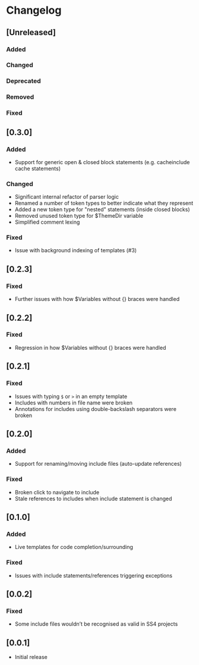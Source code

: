 # Changelog

## [Unreleased]
### Added

### Changed

### Deprecated

### Removed

### Fixed
## [0.3.0]
### Added
- Support for generic open & closed block statements (e.g. cacheinclude cache statements)

### Changed
- Significant internal refactor of parser logic
- Renamed a number of token types to better indicate what they represent
- Added a new token type for "nested" statements (inside closed blocks)
- Removed unused token type for $ThemeDir variable
- Simplified comment lexing

### Fixed
- Issue with background indexing of templates (#3)
## [0.2.3]
### Fixed
- Further issues with how $Variables without {} braces were handled

## [0.2.2]
### Fixed
- Regression in how $Variables without {} braces were handled

## [0.2.1]
### Fixed
- Issues with typing `$` or `>` in an empty template
- Includes with numbers in file name were broken
- Annotations for includes using double-backslash separators were broken

## [0.2.0]
### Added
- Support for renaming/moving include files (auto-update references)

### Fixed
- Broken click to navigate to include
- Stale references to includes when include statement is changed

## [0.1.0]
### Added
- Live templates for code completion/surrounding

### Fixed
- Issues with include statements/references triggering exceptions
## [0.0.2]

### Fixed
- Some include files wouldn’t be recognised as valid in SS4 projects

## [0.0.1]

- Initial release
